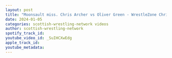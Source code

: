 ```yaml
---
layout: post
title: "Moonsault miss. Chris Archer vs Oliver Green - WrestleZone Christmas Chaos #wrestling"
date: 2024-01-05
categories: scottish-wrestling-network videos
author: scottish-wrestling-network
spotify_track_id: 
youtube_video_id: _SuIHCXwEdg
apple_track_id: 
youtube_metadata: 
---
```

